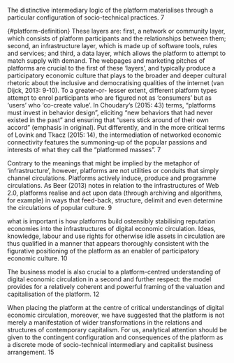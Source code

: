 
The distinctive intermediary logic of the platform materialises through a particular configuration of socio-technical practices. 7 

{#platform-definition}
These layers are: first, a network or community layer, which consists of platform participants and the relationships between them; second, an infrastructure layer, which is made up of software tools, rules and services; and third, a data layer, which allows the platform to attempt to match supply with demand. The webpages and marketing pitches of platforms are crucial to the first of these ‘layers’, and typically produce a participatory economic culture that plays to the broader and deeper cultural rhetoric about the inclusive and democratising qualities of the internet (van Dijck, 2013: 9-10). To a greater-or- lesser extent, different platform types attempt to enrol participants who are figured not as ‘consumers’ but as ‘users’ who ‘co-create value’. In Choudary’s (2015: 43) terms, “platforms must invest in behavior design”, eliciting “new behaviors that had never existed in the past” and ensuring that “users stick around of their own accord” (emphasis in original). Put differently, and in the more critical terms of Lovink and Tkacz (2015: 14), the intermediation of networked economic connectivity features the summoning-up of the popular passions and interests of what they call the “platformed masses”. 7

Contrary to the meanings that might be implied by the metaphor of ‘infrastructure’, however, platforms are not utilities or conduits that simply channel circulations. Platforms actively induce, produce and programme circulations. As Beer (2013) notes in relation to the infrastructures of Web 2.0, platforms realise and act upon data (through archiving and algorithms, for example) in ways that feed-back, structure, delimit and even determine the circulations of popular culture. 9 

what is important is how platforms build ostensibly stabilising reputation economies into the infrastructures of digital economic circulation. Ideas, knowledge, labour and use rights for otherwise idle assets in circulation are thus qualified in a manner that appears thoroughly consistent with the figurative positioning of the platform as an enabler of participatory economic culture. 10 

The business model is also crucial to a platform-centred understanding of digital economic circulation in a second and further respect: the model provides for a relatively coherent and powerful framing of the valuation and capitalisation of the platform. 12

When placing the platform at the centre of critical understandings of digital economic circulation, moreover, we have suggested that the platform is not merely a manifestation of wider transformations in the relations and structures of contemporary capitalism. For us, analytical attention should be given to the contingent configuration and consequences of the platform as a discrete mode of socio-technical intermediary and capitalist business arrangement. 15
